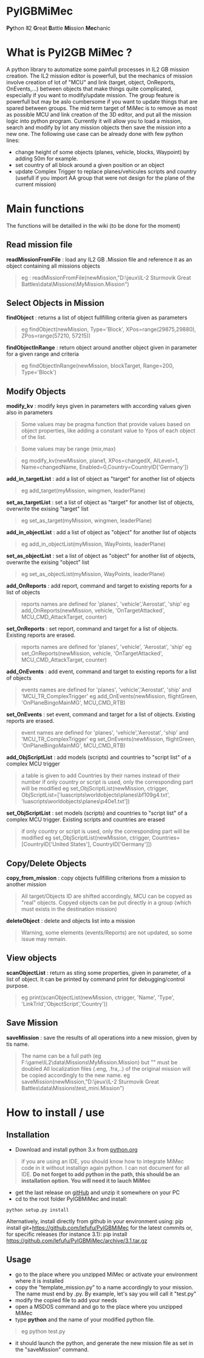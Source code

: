 # PylGBMiMec
**Py**thon I**l**2 **G**reat **B**attle **Mi**ssion **Mec**hanic

# What is Pyl2GB MiMec ?
A python library to automatize some painfull processes in IL2 GB mission creation.
The IL2 mission editor is powerfull, but the mechanics of mission involve creation of lot of "MCU" and link (target, object, OnReports, OnEvents,...) between objects that make things quite complicated, especially if you want to modify/update mission. The group feature is powerfull but may be aslo cumbersome if you want to update things that are spared between groups.
The mid term target of MiMec is to remove as most as possible MCU and link creation of the 3D editor, and put all the mission logic into python program.
Currently it will allow you to load a mission, search and modify by lot any mission objects then save the mission into a new one.
The following use case can be already done with few python lines:
* change height of some objects (planes, vehicle, blocks, Waypoint) by adding 50m for example.
* set country of all block around a given position or an object
* update Complex Trigger to replace planes/vehicules scripts and country (usefull if you import AA group that were not design for the plane of the current mission)  

# Main functions
The functions will be detailled in the wiki (to be done for the moment)
## Read mission file
**readMissionFromFile** : load any IL2 GB .Mission file and reference it as an object containing all missions objects
> eg : readMissionFromFile(newMission,"D:\\jeux\\IL-2 Sturmovik Great Battles\\data\\Missions\\MyMission.Mission")
## Select Objects in Mission
**findObject** : returns a list of object fullfilling criteria given as parameters
>eg findObject(newMission, Type='Block', XPos=range(29875,29880), ZPos=range(57210, 57215))

**findObjectInRange** : return object around another object given in parameter for a given range and criteria
>eg findObjectInRange(newMission, blockTarget, Range=200, Type='Block')
## Modify Objects
**modify_kv** : modify keys given in parameters with according values given also in parameters

>Some values may be pragma function that provide values based on object properties, like adding a constant value to Ypos of each object of the list.

>Some values may be range (mix,max)

>eg modify_kv(newMission, plane1, XPos=changedX, AILevel=1, Name=changedName, Enabled=0,Country=CountryID['Germany'])

**add_in_targetList** : add a list of object as "target" for another list of objects
>eg add_target(myMission, wingmen, leaderPlane)

**set_as_targetList** : set a list of object as "target" for another list of objects, overwrite the exising "target" list
>eg set_as_target(myMission, wingmen, leaderPlane)

**add_in_objectList** : add a list of object as "object" for another list of objects
>eg add_in_objectList(myMission, WayPoints, leaderPlane)

**set_as_objectList** : set a list of object as "object" for another list of objects, overwrite the exising "object" list
>eg set_as_objectList(myMission, WayPoints, leaderPlane)

**add_OnReports** : add report, command and target to existing reports for a list of objects
> reports names are defined for 'planes', 'vehicle','Aerostat', 'ship'
> eg add_OnReports(newMission, vehicle, 'OnTargetAttacked', MCU_CMD_AttackTarget, counter)

**set_OnReports** : set report, command and target for a list of objects. Existing reports are erased.
> reports names are defined for 'planes', 'vehicle', 'Aerostat', 'ship'
> eg set_OnReports(newMission, vehicle, 'OnTargetAttacked', MCU_CMD_AttackTarget, counter)

**add_OnEvents** : add event, command and target to existing reports for a list of objects
> events names are defined for 'planes', 'vehicle','Aerostat', 'ship' and 'MCU_TR_ComplexTrigger' 
> eg add_OnEvents(newMission, flightGreen, 'OnPlaneBingoMainMG', MCU_CMD_RTB)

**set_OnEvents** : set event, command and target for a list of objects. Existing reports are erased.
> event names are defined for 'planes', 'vehicle','Aerostat', 'ship' and 'MCU_TR_ComplexTrigger' 
> eg set_OnEvents(newMission, flightGreen, 'OnPlaneBingoMainMG', MCU_CMD_RTB)

**add_ObjScriptList** : add models (scripts) and countries to "script list" of a complex MCU trigger
> a table is given to add Countries by their names instead of their number
> if only country or script is used, only the corresponding part will be modified
> eg set_ObjScriptList(newMission, ctrigger, ObjScriptList=['luascripts\\worldobjects\\planes\\bf109g4.txt', 'luascripts\\worldobjects\\planes\\p40e1.txt'])

**set_ObjScriptList** : set models (scripts) and countries to "script list" of a complex MCU trigger. Existing scripts and countries are erased
> if only country or script is used, only the corresponding part will be modified
eg set_ObjScriptList(newMission, ctrigger, Countries=[CountryID['United States'], CountryID['Germany']])

## Copy/Delete Objects
**copy_from_mission** : copy objects fullfilling criterions from a mission to another mission
> All target/Objects ID are shifted accordingly, MCU can be copyed as "real" objects. Copyed objects can be put directly in a group (which must exists in the destination mission)

**deleteObject** : delete and objects list into a mission
> Warning, some elements (events/Reports) are not updated, so some issue may remain.

## View objects
**scanObjectList** : return as sting some properties, given in parameter, of a list of object. It can be printed by command print for debugging/control purpose.
> eg print(scanObjectList(newMission, ctrigger, 'Name', 'Type', 'LinkTrId','ObjectScript','Country'))

## Save Mission
**saveMission** : save the results of all operations into a new mission, given by tis name. 
> The name can be a full path (eg F:\game\IL2\data\Missions\MyMission.Mission) but "\" must be doubled
> All localization files (.eng, .fra,..) of the original mission will be copied accordingly to the new name.
> eg saveMission(newMission,"D:\\jeux\\IL-2 Sturmovik Great Battles\\data\\Missions\\test_mini.Mission")

# How to install / use
## Installation
* Download and install python 3.x from [python.org](https://www.python.org/downloads/windows/)
> if you are using an IDE, you should know how to integrate MiMec code in it without installign again python. I can not document for all IDE.
**Do not forget to add python in the path, this should be an installation option. You will need it to lauch MiMec**
* get the last release on [gitHub](https://github.com/lefufu/PylGBMiMec/releases) and unzip it somewhere on your PC
* cd to the root folder PylGBMiMec and install:
```
python setup.py install
```
Alternatively, install directly from github in your environment using:
pip install git+https://github.com/lefufu/PylGBMiMec for the latest commits or, for specific releases (for instance 3.1):
pip install https://github.com/lefufu/PylGBMiMec/archive/3.1.tar.gz
## Usage
* go to the place where you unzipped MiMec or activate your environment where it is installed
* copy the "template_mission.py" to a name accordingly to your mission. The name must end by .py. By example, let's say you will call it "test.py"
* modify the copied file to add your needs
* open a MSDOS command and go to the place where you unzipped MiMec
* type **python** and the name of your modified python file.
> eg python test.py
* it should launch the python, and generate the new mission file as set in the "saveMission" command.

